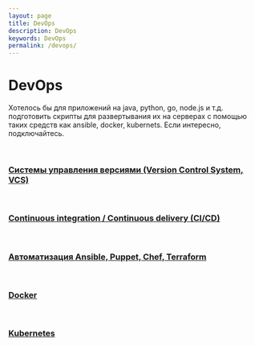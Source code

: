 ```yaml
---
layout: page
title: DevOps
description: DevOps
keywords: DevOps
permalink: /devops/
---
```


# DevOps

Хотелось бы для приложений на java, python, go, node.js и т.д. подготовить скрипты для развертывания их на серверах с помощью таких средств как ansible, docker, kubernets. Если интересно, подключайтесь.

<br/>

### [Системы управления версиями (Version Control System, VCS)](/tools/git/)

<br/>

### [Continuous integration / Continuous delivery (CI/CD)](/tools/ci-cd/)

<br/>

### [Автоматизация Ansible, Puppet, Chef, Terraform](/tools/ansible/)

<br/>

### [Docker](/tools/containers/docker/)

<br/>

### [Kubernetes](/tools/containers/kubernetes/)
